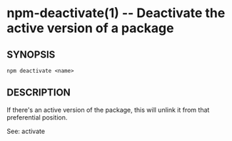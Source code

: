 npm-deactivate(1) -- Deactivate the active version of a package
===============================================================

## SYNOPSIS

    npm deactivate <name>

## DESCRIPTION

If there's an active version of the package, this will unlink it from that
preferential position.

See: activate
